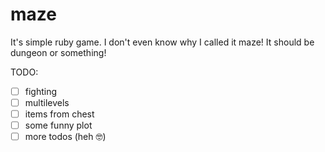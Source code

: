# maze
It's simple ruby game. I don't even know why I called it maze! It should be dungeon or something!

TODO:
- [ ] fighting
- [ ] multilevels
- [ ] items from chest
- [ ] some funny plot
- [ ] more todos (heh 🤓)
